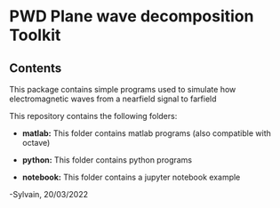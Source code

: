 # PWD Plane wave decomposition Toolkit

## Contents
This package contains simple programs used to simulate how electromagnetic waves from a nearfield signal to farfield

This repository contains the following folders: 

* **matlab:** This folder contains matlab programs (also compatible with octave)

* **python:** This folder contains python programs 

* **notebook:** This folder contains a jupyter notebook example 


-Sylvain, 20/03/2022
